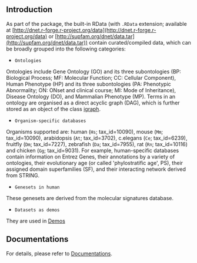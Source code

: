## Introduction
As part of the package, the built-in RData (with `.RData` extension; available at 
[http://dnet.r-forge.r-project.org/data](http://dnet.r-forge.r-project.org/data) or 
[http://supfam.org/dnet/data.tar](http://supfam.org/dnet/data.tar)) contain curated/compiled data, which can be broadly grouped into the following categories:

* `Ontologies`

Ontologies include Gene Ontology (GO) and its three subontologies (BP: Biological Process; MF: Molecular Function; CC: Cellular Component), Human Phenotype (HP) and its three subontologies (PA: Phenotypic Abnormality; ON: ONset and clinical course; MI: Mode of Inheritance), Disease Ontology (DO), and Mammalian Phenotype (MP). Terms in an ontology are organised as a direct acyclic graph (DAG), which is further stored as an object of the class [igraph](http://igraph.org/r/doc/aaa-igraph-package.html).

* `Organism-specific databases`

Organisms supported are: human (`Hs`; tax_id=10090), mouse (`Mm`; tax_id=10090), arabidopsis (`At`; tax_id=3702), c.elegans (`Ce`; tax_id=6239), fruitfly (`Dm`; tax_id=7227), zebrafish (`Da`; tax_id=7955), rat (`Rn`; tax_id=10116) and chicken (`Gg`; tax_id=9031). For example, human-specific databases contain information on Entrez Genes, their annotations by a variety of ontologies, their evolutionary age (or called 'phylostratific age', PS), their assigned domain superfamilies (SF), and their interacting network derived from STRING.

* `Genesets in human`

These genesets are derived from the molecular signatures database.

* `Datasets as demos`

They are used in [Demos](http://dnet.r-forge.r-project.org/demos.html)

## Documentations

For details, please refer to [Documentations](http://dnet.r-forge.r-project.org/docs.html).


